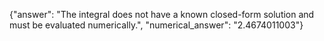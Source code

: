 {"answer": "The integral does not have a known closed-form solution and must be evaluated numerically.", "numerical_answer": "2.4674011003"}
